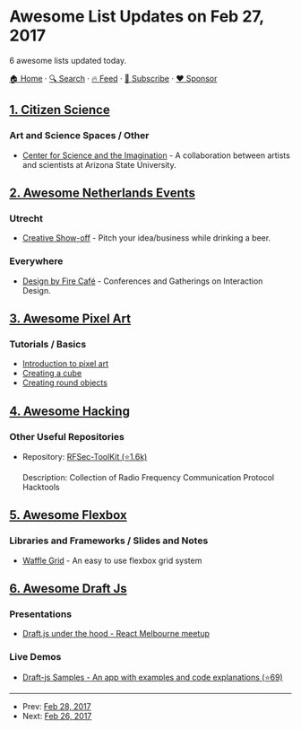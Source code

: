 # Awesome List Updates on Feb 27, 2017

6 awesome lists updated today.

[🏠 Home](/README.md) · [🔍 Search](https://www.trackawesomelist.com/search/) · [🔥 Feed](https://www.trackawesomelist.com/rss.xml) · [📮 Subscribe](https://trackawesomelist.us17.list-manage.com/subscribe?u=d2f0117aa829c83a63ec63c2f&id=36a103854c) · [❤️  Sponsor](https://github.com/sponsors/theowenyoung)



## [1. Citizen Science](/content/dylanrees/citizen-science/README.md)

### Art and Science Spaces / Other

*   [Center for Science and the Imagination](http://csi.asu.edu/) - A collaboration between artists and scientists at Arizona State University.

## [2. Awesome Netherlands Events](/content/awkward/awesome-netherlands-events/README.md)

### Utrecht

*   [Creative Show-off](http://creativeshowoff.nl) - Pitch your idea/business while drinking a beer.

### Everywhere

*   [Design by Fire Café](https://www.designbyfire.nl) - Conferences and Gatherings on Interaction Design.

## [3. Awesome Pixel Art](/content/Siilwyn/awesome-pixel-art/README.md)

### Tutorials / Basics

*   [Introduction to pixel art](http://pixeljoint.com/forum/forum_posts.asp?TID=11299)
*   [Creating a cube](http://vanmall.deviantart.com/art/How-to-start-with-pixel-art-121520884)
*   [Creating round objects](http://vanmall.deviantart.com/art/How-to-make-round-objects-in-pixel-art-347907700)

## [4. Awesome Hacking](/content/Hack-with-Github/Awesome-Hacking/README.md)

### Other Useful Repositories

- Repository: [RFSec-ToolKit (⭐1.6k)](https://github.com/cn0xroot/RFSec-ToolKit)

  Description: Collection of Radio Frequency Communication Protocol Hacktools



## [5. Awesome Flexbox](/content/afonsopacifer/awesome-flexbox/README.md)

### Libraries and Frameworks / Slides and Notes

*   [Waffle Grid](https://lucasgruwez.github.io/waffle-grid) - An easy to use flexbox grid system

## [6. Awesome Draft Js](/content/nikgraf/awesome-draft-js/README.md)

### Presentations

*   [Draft.js under the hood - React Melbourne meetup](https://www.youtube.com/watch?feature=player_embedded\&v=vOZAO3jFSHI)

### Live Demos

*   [Draft-js Samples - An app with examples and code explanations (⭐69)](https://github.com/Mair/react-meetup-draftjs)

---

- Prev: [Feb 28, 2017](/content/2017/02/28/README.md)
- Next: [Feb 26, 2017](/content/2017/02/26/README.md)
